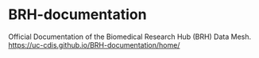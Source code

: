 # BRH-documentation
Official Documentation of the Biomedical Research Hub (BRH) Data Mesh.
https://uc-cdis.github.io/BRH-documentation/home/
